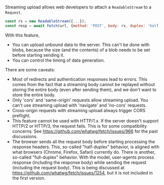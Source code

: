 Streaming upload allows web developers to attach a `ReadableStream` to a `Request`.

```js
const rs = new ReadableStream({...});
const resp = await fetch(url, {method: 'POST', body: rs, duplex: 'half'});
```

With this feature, 

 - You can upload unbound data to the server. This can't be done with blobs,
   because the size (and the contents) of a blob needs to be set before starting
   sending it.
 - You can control the timing of data generation.
 
There are some caveats:

 - Most of redirects and authentication responses lead to errors. This comes
   from the fact that a streaming body cannot be replayed without storing the
   entire body (even after sending them), and we don't want to store the entire
   body.
 - Only 'cors' and 'same-origin' requests allow streaming upload. You can't use
   streaming upload with 'navigate' and 'no-cors' requests.
 - Cross-origin requests with streaming upload always trigger CORS preflight.
 - This feature cannot be used with HTTP/1.x. If the server doesn't support
   HTTP/2 or HTTP/3, the request fails. This is for some compatibility concerns.
   See https://github.com/whatwg/fetch/issues/966 for the past discussions.
 - The browser sends all the request body before starting processing the response
   headers. This, so-called "half-duplex" behavior, is aligned with what browsers
   (Chrome, Firefox, Safari) currently do. There is another, so-called
   "full-duplex" behavior. With the model, user-agents process response
   (including the response body) while sending the request (including the
   request body). This is being discussed at
   https://github.com/whatwg/fetch/issues/1254, but it is not included in the
   first version.
